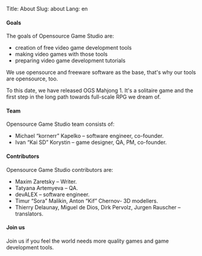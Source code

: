 Title: About
Slug: about
Lang: en

#### Goals

The goals of Opensource Game Studio are:

* creation of free video game development tools
* making video games with those tools
* preparing video game development tutorials

We use opensource and freeware software as the base, that's why our tools are
opensource, too.

To this date, we have released OGS Mahjong 1. It's a solitaire game and the
first step in the long path towards full-scale RPG we dream of.

#### Team

Opensource Game Studio team consists of:

* Michael “kornerr” Kapelko – software engineer, co-founder.
* Ivan “Kai SD” Korystin – game designer, QA, PM, co-founder.

#### Contributors

Opensource Game Studio contributors are:

* Maxim Zaretsky – Writer.
* Tatyana Artemyeva – QA.
* devALEX – software engineer.
* Timur “Sora” Malikin, Anton “Kif” Chernov- 3D modellers.
* Thierry Delaunay, Miguel de Dios, Dirk Pervolz, Jurgen Rauscher – translators.

#### Join us

Join us if you feel the world needs more quality games and game development tools.

